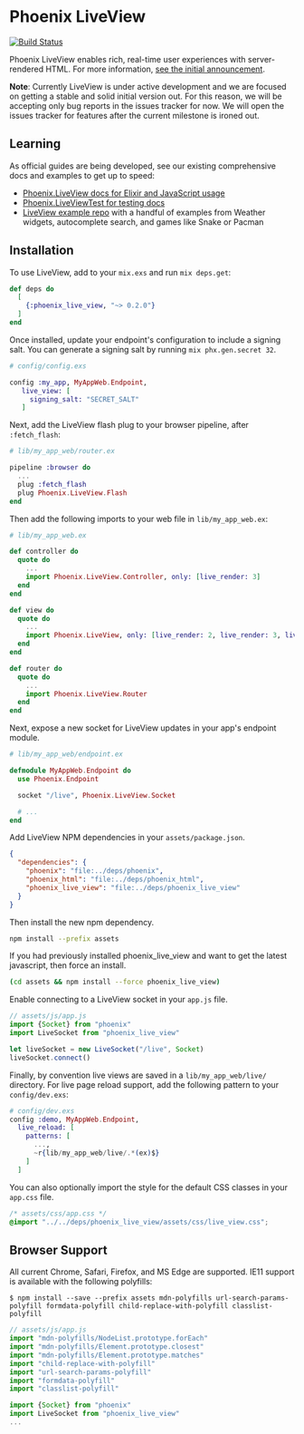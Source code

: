 # Phoenix LiveView

[![Build Status](https://travis-ci.org/phoenixframework/phoenix_live_view.svg?branch=master)](https://travis-ci.org/phoenixframework/phoenix_live_view)

Phoenix LiveView enables rich, real-time user experiences with server-rendered HTML. For more information, [see the initial announcement](https://dockyard.com/blog/2018/12/12/phoenix-liveview-interactive-real-time-apps-no-need-to-write-javascript).

**Note**: Currently LiveView is under active development and we are focused on getting a stable and solid initial version out. For this reason, we will be accepting only bug reports in the issues tracker for now. We will open the issues tracker for features after the current milestone is ironed out.

## Learning

As official guides are being developed, see our existing
comprehensive docs and examples to get up to speed:

  * [Phoenix.LiveView docs for Elixir and JavaScript usage](https://hexdocs.pm/phoenix_live_view)
  * [Phoenix.LiveViewTest for testing docs](https://github.com/phoenixframework/phoenix_live_view/blob/master/lib/phoenix_live_view/test/live_view_test.ex)
  * [LiveView example repo](https://github.com/chrismccord/phoenix_live_view_example) with a handful of examples from Weather widgets, autocomplete search, and games like Snake or Pacman

## Installation

To use LiveView, add to your `mix.exs` and run `mix deps.get`:

```elixir
def deps do
  [
    {:phoenix_live_view, "~> 0.2.0"}
  ]
end
```

Once installed, update your endpoint's configuration to include a signing salt. You can generate a signing salt by running `mix phx.gen.secret 32`.

```elixir
# config/config.exs

config :my_app, MyAppWeb.Endpoint,
   live_view: [
     signing_salt: "SECRET_SALT"
   ]
```

Next, add the LiveView flash plug to your browser pipeline, after `:fetch_flash`:

```elixir
# lib/my_app_web/router.ex

pipeline :browser do
  ...
  plug :fetch_flash
  plug Phoenix.LiveView.Flash
end
```

Then add the following imports to your web file in `lib/my_app_web.ex`:

```elixir
# lib/my_app_web.ex

def controller do
  quote do
    ...
    import Phoenix.LiveView.Controller, only: [live_render: 3]
  end
end

def view do
  quote do
    ...
    import Phoenix.LiveView, only: [live_render: 2, live_render: 3, live_link: 1, live_link: 2]
  end
end

def router do
  quote do
    ...
    import Phoenix.LiveView.Router
  end
end
```

Next, expose a new socket for LiveView updates in your app's endpoint module.

```elixir
# lib/my_app_web/endpoint.ex

defmodule MyAppWeb.Endpoint do
  use Phoenix.Endpoint

  socket "/live", Phoenix.LiveView.Socket

  # ...
end
```

Add LiveView NPM dependencies in your `assets/package.json`.

```json
{
  "dependencies": {
    "phoenix": "file:../deps/phoenix",
    "phoenix_html": "file:../deps/phoenix_html",
    "phoenix_live_view": "file:../deps/phoenix_live_view"
  }
}
```

Then install the new npm dependency.

```bash
npm install --prefix assets
```

If you had previously installed phoenix_live_view and want to get the
latest javascript, then force an install.

```bash
(cd assets && npm install --force phoenix_live_view)
```

Enable connecting to a LiveView socket in your `app.js` file.

```javascript
// assets/js/app.js
import {Socket} from "phoenix"
import LiveSocket from "phoenix_live_view"

let liveSocket = new LiveSocket("/live", Socket)
liveSocket.connect()
```

Finally, by convention live views are saved in a `lib/my_app_web/live/`
directory. For live page reload support, add the following pattern to
your `config/dev.exs`:

```elixir
# config/dev.exs
config :demo, MyAppWeb.Endpoint,
  live_reload: [
    patterns: [
      ...,
      ~r{lib/my_app_web/live/.*(ex)$}
    ]
  ]
```

You can also optionally import the style for the default CSS classes in your `app.css` file.

```css
/* assets/css/app.css */
@import "../../deps/phoenix_live_view/assets/css/live_view.css";
```

## Browser Support

All current Chrome, Safari, Firefox, and MS Edge are supported.
IE11 support is available with the following polyfills:

```console
$ npm install --save --prefix assets mdn-polyfills url-search-params-polyfill formdata-polyfill child-replace-with-polyfill classlist-polyfill
```

```javascript
// assets/js/app.js
import "mdn-polyfills/NodeList.prototype.forEach"
import "mdn-polyfills/Element.prototype.closest"
import "mdn-polyfills/Element.prototype.matches"
import "child-replace-with-polyfill"
import "url-search-params-polyfill"
import "formdata-polyfill"
import "classlist-polyfill"

import {Socket} from "phoenix"
import LiveSocket from "phoenix_live_view"
...
```
